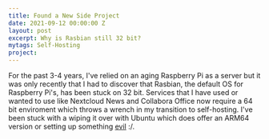 ```yaml
---
title: Found a New Side Project
date: 2021-09-12 00:00:00 Z
layout: post
excerpt: Why is Rasbian still 32 bit?
mytags: Self-Hosting
project: 
---
```


For the past 3-4 years, I've relied on an aging Raspberry Pi as a server but it was only recently that I had to discover that Rasbian, the default OS for Raspberry Pi's, has been stuck on 32 bit. 
Services that I have used or wanted to use like Nextcloud News and Collabora Office now require a 64 bit enviroment which throws a wrench in my transition to self-hosting.
I've been stuck with a wiping it over with Ubuntu which does offer an ARM64 version or setting up something [evil](https://raspberrypi.stackexchange.com/questions/100926/64-bit-os-on-raspberry-pi-4/101802#101802) :/. 


 